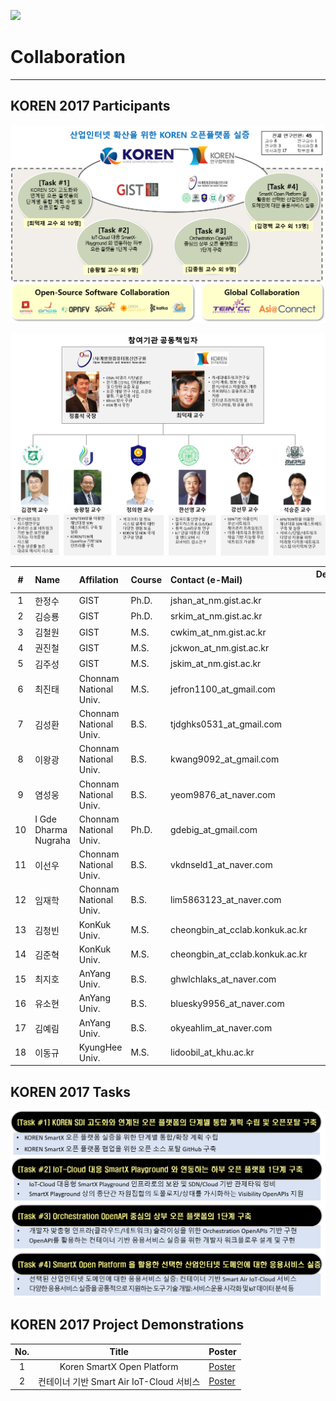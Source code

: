 ![](https://github.com/KOREN-Platform/Collaboration_2017/blob/master/Images/collarboration_home1.PNG)

# Collaboration
--------------------------------------

## KOREN 2017 Participants

![](https://github.com/KOREN-Platform/Collaboration/blob/master/Images/teams.png)

![](https://github.com/KOREN-Platform/Collaboration/blob/master/Images/teams2.png)
  
|#|Name|Affilation|Course|Contact (e-Mail)|Developed S/W|
|:---:|:-----|:--------|:-----|:--------|:---:|
|1|한정수|GIST|Ph.D.|jshan_at_nm.gist.ac.kr|-|
|2|김승룡|GIST|Ph.D.|srkim_at_nm.gist.ac.kr|-|
|3|김철원|GIST|M.S.|cwkim_at_nm.gist.ac.kr|-|
|4|권진철|GIST|M.S.|jckwon_at_nm.gist.ac.kr|-|
|5|김주성|GIST|M.S.|jskim_at_nm.gist.ac.kr|-|
|6|최진태|Chonnam National Univ.|M.S.|jefron1100_at_gmail.com|-|
|7|김성환|Chonnam National Univ.|B.S.|tjdghks0531_at_gmail.com|-|
|8|이왕광|Chonnam National Univ.|B.S.|kwang9092_at_gmail.com|-|
|9|염성웅|Chonnam National Univ.|B.S.|yeom9876_at_naver.com|-|
|10|I Gde Dharma Nugraha|Chonnam National Univ.|Ph.D.|gdebig_at_gmail.com|-|
|11|이선우|Chonnam National Univ.|B.S.|vkdnseld1_at_naver.com|-|
|12|임재학|Chonnam National Univ.|B.S.|lim5863123_at_naver.com|-|
|13|김청빈|KonKuk Univ.|M.S.|cheongbin_at_cclab.konkuk.ac.kr|-|
|14|김준혁|KonKuk Univ.|M.S.|cheongbin_at_cclab.konkuk.ac.kr|-|
|15|최지호|AnYang Univ.|B.S.|ghwlchlaks_at_naver.com|-|
|16|유소현|AnYang Univ.|B.S.|bluesky9956_at_naver.com|-|
|17|김예림|AnYang Univ.|B.S.|okyeahlim_at_naver.com|-|
|18|이동규|KyungHee Univ.|M.S.|lidoobil_at_khu.ac.kr|-|

## KOREN 2017 Tasks
![](https://github.com/KOREN-Platform/Collaboration/blob/master/Images/tasks.png)

## KOREN 2017 Project Demonstrations

|No.|Title   |Poster|
|:---:|:------:|:-----|
|1|Koren SmartX Open Platform|[Poster](https://github.com/KOREN-Platform/Collaboration/blob/master/Demonstrations/Demo1.png)|
|2|컨테이너 기반 Smart Air IoT-Cloud 서비스|[Poster](https://github.com/KOREN-Platform/Collaboration/blob/master/Demonstrations/Demo2.png)|
